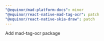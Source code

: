 ```yaml
---
"@equinor/mad-platform-docs": minor
"@equinor/react-native-mad-tag-ocr": patch
"@equinor/react-native-skia-draw": patch
---
```


Add mad-tag-ocr package
